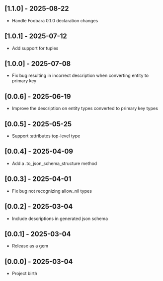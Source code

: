 ## [1.1.0] - 2025-08-22

- Handle Foobara 0.1.0 declaration changes

## [1.0.1] - 2025-07-12

- Add support for tuples

## [1.0.0] - 2025-07-08

- Fix bug resulting in incorrect description when converting entity to primary key

## [0.0.6] - 2025-06-19

- Improve the description on entity types converted to primary key types

## [0.0.5] - 2025-05-25

- Support :attributes top-level type

## [0.0.4] - 2025-04-09

- Add a .to_json_schema_structure method

## [0.0.3] - 2025-04-01

- Fix bug not recognizing allow_nil types

## [0.0.2] - 2025-03-04

- Include descriptions in generated json schema

## [0.0.1] - 2025-03-04

- Release as a gem

## [0.0.0] - 2025-03-04

- Project birth
